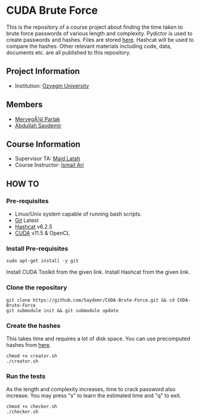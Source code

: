 # CUDA Brute Force 

This is the repository of a course project about finding the time taken to brute force passwords of various length and complexity. Pydictor is used to create passwords and hashes. Files are stored [here](https://drive.google.com/drive/folders/1GS69Dri1jtHbZu4Ypk7VMBoaJ6jWL3p_?usp=sharing). Hashcat will be used to compare the hashes. Other relevant materials including code, data, documents etc. are all published to this repository.

## Project Information
- Institution: [Ozyegin University](https://www.ozyegin.edu.tr/en)

## Members
- [MervegÃ¼l Parlak](https://github.com/ctllmp)
- [Abdullah Saydemir](https://github.com/Saydemr)

## Course Information
- Supervisor TA: [Majd Latah](https://github.com/majdlatah)
- Course Instructor: [Ismail Ari](https://faculty.ozyegin.edu.tr/ismailari/)

## HOW TO

### Pre-requisites
- Linux/Unix system capable of running bash scripts.
- [Git](https://git-scm.com/download/linux) Latest
- [Hashcat](https://hashcat.net/hashcat/) v6.2.5
- [CUDA](https://developer.nvidia.com/cuda-downloads?target_os=Linux) v11.5 & OpenCL

### Install Pre-requisites
```
sudo apt-get install -y git
```
Install CUDA Toolkit from the given link.
Install Hashcat from the given link.

### Clone the repository
```
git clone https://github.com/Saydemr/CUDA-Brute-Force.git && cd CUDA-Brute-Force
git submodule init && git submodule update
```

### Create the hashes
This takes time and requires a lot of disk space. You can use precomputed hashes from [here](https://drive.google.com/drive/folders/1GS69Dri1jtHbZu4Ypk7VMBoaJ6jWL3p_?usp=sharing).
```
chmod +x creator.sh
./creator.sh
```

### Run the tests
As the length and complexity increases, time to crack password also increase. You may press "s" to learn the estimated time and "q" to exit.
```
chmod +x checker.sh
./checker.sh
```

